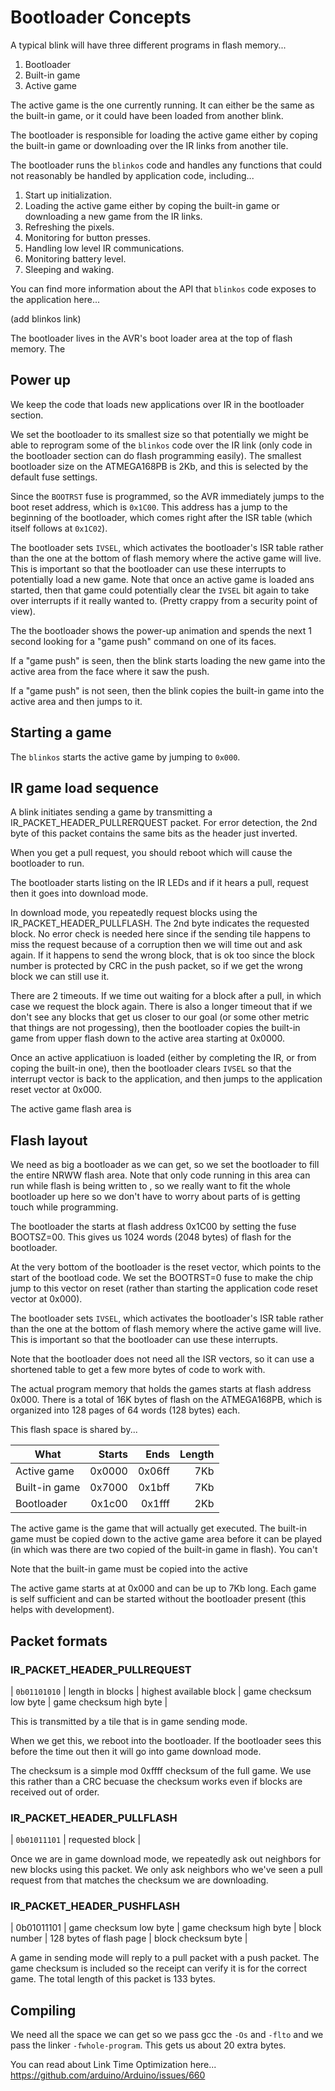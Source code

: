 # Bootloader Concepts

A typical blink will have three different programs in flash memory...

1. Bootloader 
2. Built-in game
3. Active game

The active game is the one currently running. It can either be the same as the built-in game, or it could have been loaded from another blink. 

The bootloader is responsible for loading the active game either by coping the built-in game or downloading over the IR links from another tile. 

The bootloader runs the `blinkos` code and handles any functions that could not reasonably be handled by application code, including...

1. Start up initialization.
1. Loading the active game either by coping the built-in game or downloading a new game from the IR links.
2. Refreshing the pixels.
3. Monitoring for button presses.
4. Handling low level IR communications.
5. Monitoring battery level. 
6. Sleeping and waking.
 
You can find more information about the API that `blinkos` code exposes to the application here...

(add blinkos link)  

The bootloader lives in the AVR's boot loader area at the top of flash memory. The

## Power up


We keep the code that loads new applications over IR in the bootloader section. 

We set the bootloader to its smallest size so that potentially we might be able to reprogram some of the `blinkos` code over the IR link (only code in the bootloader section can do flash programming easily). The smallest bootloader size on the ATMEGA168PB is 2Kb, and this is selected by the default fuse settings.  

Since the `BOOTRST` fuse is programmed, so the AVR immediately jumps to the boot reset address, which is `0x1C00`. This address has a jump to the beginning of the bootloader, which comes right after the ISR table (which itself follows at `0x1C02`).

The bootloader sets `IVSEL`, which activates the bootloader's ISR table rather than the one at the bottom of flash memory where the active game will live. This is important so that the bootloader can use these interrupts to potentially load a new game. Note that once an active game is loaded ans started, then that game could potentially clear the `IVSEL` bit again to take over interrupts if it really wanted to. (Pretty crappy from a security point of view).    
 
The the bootloader shows the power-up animation and spends the next 1 second looking for a "game push" command on one of its faces. 

If a "game push" is seen, then the blink starts loading the new game into the active area from the face where it saw the push. 

If a "game push" is not seen, then the blink copies the built-in game into the active area and then jumps to it. 

## Starting a game

The `blinkos` starts the active game by jumping to `0x000`.

## IR game load sequence

A blink initiates sending a game by transmitting a IR_PACKET_HEADER_PULLRERQUEST packet. For error detection, the 2nd byte of this packet contains the same bits as the header just inverted. 

When you get a pull request, you should reboot which will cause the bootloader to run.

The bootloader starts listing on the IR LEDs and if it hears a pull, request then it goes into download mode.

In download mode, you repeatedly request blocks using the IR_PACKET_HEADER_PULLFLASH. The 2nd byte indicates the requested block. No error check is needed here since if the sending tile happens to miss the request because of a corruption then we will time out and ask again. If it happens to send the wrong block, that is ok too since the block number is protected by CRC in the push packet, so if we get the wrong block we can still use it. 

There are 2 timeouts. If we time out waiting for a block after a pull, in which case we request the block again. There is also a longer timeout that if we don't see any blocks that get us closer to our goal (or some other metric that things are not progessing), then the bootloader copies the built-in game from upper flash down to the active area starting at 0x0000. 

Once an active applicatiuon is loaded (either by completing the IR, or from coping the built-in one), then the bootloader clears `IVSEL` so that the interrupt vector is back to the application, and then jumps to the application reset vector at 0x000. 


The active game flash area is

## Flash layout

We need as big a bootloader as we can get, so we set the bootloader to fill the entire NRWW flash area. Note that only code running in this area can run while flash is being written to , so we really want to fit the whole bootloader up here so we don't have to worry about parts of is getting touch while programming.    

The bootloader the starts at flash address 0x1C00 by setting the fuse BOOTSZ=00. This gives us 1024 words (2048 bytes) of flash for the bootloader. 

At the very bottom of the bootloader is the reset vector, which points to the start of the bootload code. We set the BOOTRST=0 fuse to make the chip jump to this vector on reset (rather than starting the application code reset vector at 0x000).   

The bootloader sets `IVSEL`, which activates the bootloader's ISR table rather than the one at the bottom of flash memory where the active game will live. This is important so that the bootloader can use these interrupts.

Note that the bootloader does not need all the ISR vectors, so it can use a shortened table to get a few more bytes of code to work with.   

The actual program memory that holds the games starts at flash address 0x000. There is a total of 16K bytes of flash on the ATMEGA168PB, which is organized into 128 pages of 64 words (128 bytes) each. 

This flash space is shared by...

| What | Starts | Ends | Length |
| - | -:| -:| -:|
| Active game | 0x0000 | 0x06ff | 7Kb | 
| Built-in game | 0x7000 | 0x1bff | 7Kb | 
| Bootloader | 0x1c00 | 0x1fff | 2Kb |

The active game is the game that will actually get executed. The built-in game must be copied down to the active game area before it can be played (in which was there are two copied of the built-in game in flash). You can't 

Note that the built-in game must be copied into the active 

The active game starts at at 0x000 and can be up to 7Kb long. Each game is self sufficient and can be started without the bootloader present (this helps with development).  

## Packet formats

### IR_PACKET_HEADER_PULLREQUEST
    
| `0b01101010` | length in blocks | highest available block | game checksum  low byte | game checksum high byte | 

This is transmitted by a tile that is in game sending mode. 

When we get this, we reboot into the bootloader. If the bootloader sees this before the time out then it will go into game download mode.

The checksum is a simple mod 0xffff checksum of the full game. We use this rather than a CRC becuase the checksum works even if blocks are received out of order. 

 ### IR_PACKET_HEADER_PULLFLASH       

| `0b01011101` | requested block |

Once we are in game download mode, we repeatedly ask out neighbors for new blocks using this packet. We only ask neighbors who we've seen a pull request from that matches the checksum we are downloading. 

### IR_PACKET_HEADER_PUSHFLASH

| 0b01011101 |  game checksum low byte | game checksum high byte | block number | 128 bytes of flash page | block checksum byte |   

A game in sending mode will reply to a pull packet with a push packet. The game checksum is included so the receipt can verify it is for the correct game. The total length of this packet is 133 bytes.  

## Compiling

We need all the space we can get so we pass gcc the `-Os` and `-flto`  and we pass the linker `-fwhole-program`. This gets us about 20 extra bytes.

You can read about Link Time Optimization here...
https://github.com/arduino/Arduino/issues/660